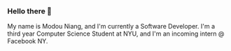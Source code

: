 ### Hello there 👋

My name is Modou Niang, and I'm currently a Software Developer. I'm a third year Computer Science Student at NYU, and I'm an incoming intern @ Facebook NY.
<!--
**Niangmodou/Niangmodou** is a ✨ _special_ ✨ repository because its `README.md` (this file) appears on your GitHub profile.

Here are some ideas to get you started:

- 🔭 I’m currently working on ...
- 🌱 I’m currently learning ...
- 👯 I’m looking to collaborate on ...
- 🤔 I’m looking for help with ...
- 💬 Ask me about ...
- 📫 How to reach me: ...
- 😄 Pronouns: ...
- ⚡ Fun fact: ...
-->
